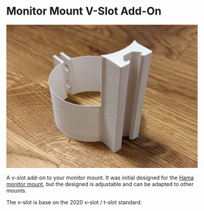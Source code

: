 # Monitor Mount V-Slot Add-On

![image info](./images/2020-vslot-monitor-stand.jpg)

A v-slot add-on to your monitor mount. It was initial designed for the [Hama monitor mount](https://www.hama.com/00118490/hama-monitor-holder-height-adjustable-swivel-tilt-pull-out-13-32), but the designed is adjustable and can be adapted to other mounts.

The v-slot is base on the 2020 v-slot / t-slot standard.